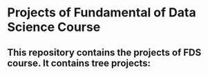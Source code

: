 # Projects of Fundamental of Data Science Course

## This repository contains the projects of FDS course. It contains tree projects:
